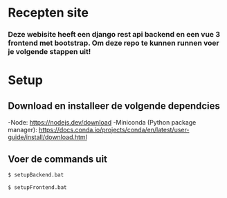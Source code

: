 # Recepten site

### Deze webisite heeft een django rest api backend en een vue 3 frontend met bootstrap. Om deze repo te kunnen runnen voer je volgende stappen uit!

# Setup

## Download en installeer de volgende dependcies
-Node: https://nodejs.dev/download
-Miniconda (Python package manager): https://docs.conda.io/projects/conda/en/latest/user-guide/install/download.html

## Voer de commands uit
```bash
$ setupBackend.bat
```

```bash
$ setupFrontend.bat
```